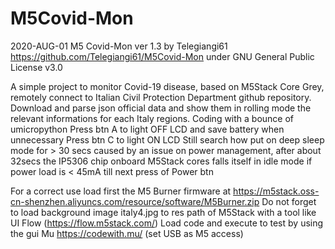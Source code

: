 # M5Covid-Mon

2020-AUG-01
M5 Covid-Mon ver 1.3 by Telegiangi61 https://github.com/Telegiangi61/M5Covid-Mon under GNU General Public License v3.0

A simple project to monitor Covid-19 disease, based on M5Stack Core Grey, remotely connect to Italian Civil Protection Department github repository.
Download and parse json official data and show them in rolling mode the relevant informations for each Italy regions. 
Coding with a bounce of umicropython
Press btn A to light OFF LCD and save battery when unnecessary
Press btn C to light ON LCD
Still search how put on deep sleep mode for > 30 secs caused by an issue on power management,
after about 32secs  the IP5306 chip onboard M5Stack cores falls itself in idle mode if power load is < 45mA till next press of Power btn

For a correct use load first the M5 Burner firmware at https://m5stack.oss-cn-shenzhen.aliyuncs.com/resource/software/M5Burner.zip
Do not forget to load background image italy4.jpg to res path of M5Stack with a tool like UI Flow (https://flow.m5stack.com/)
Load code and execute to test by using the gui Mu  https://codewith.mu/ (set USB as M5 access)
